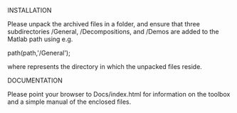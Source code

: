 INSTALLATION

Please unpack the archived files in a folder, and ensure that three subdirectories /General, /Decompositions, and /Demos are added to the Matlab path using e.g.

path(path,'<InstallationDir>/General'); 

where <InstallationDir> represents the directory in which the unpacked files reside.

DOCUMENTATION

Please point your browser to Docs/index.html for information on the toolbox and a simple manual of the enclosed files.
